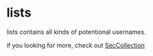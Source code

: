 # lists

lists contains all kinds of potentional usernames.

if you looking for more, check out [SecCollection](https://github.com/ssl/SecCollection/Wordlists)